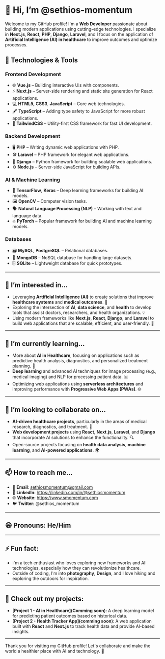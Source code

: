 # 👋 Hi, I’m @sethios-momentum

Welcome to my GitHub profile! I'm a **Web Developer** passionate about building modern applications using cutting-edge technologies. I specialize in **Next.js**, **React**, **PHP**, **Django**, **Laravel**, 
and I focus on the application of **Artificial Intelligence (AI) in healthcare** to improve outcomes and optimize processes.

## 🔧 Technologies & Tools

### Frontend Development
- 🌐 **Vue.js** – Building interactive UIs with components.
- ⚡ **Nuxt.js** – Server-side rendering and static site generation for React applications.
- 💻 **HTML5**, **CSS3**, **JavaScript** – Core web technologies.
- 🖋️ **TypeScript** – Adding type safety to JavaScript for more robust applications.
- 🎨 **TailwindCSS** – Utility-first CSS framework for fast UI development.

### Backend Development
- 🖥️ **PHP** – Writing dynamic web applications with PHP.
- 🛠️ **Laravel** – PHP framework for elegant web applications.
- 🐍 **Django** – Python framework for building scalable web applications.
- ⚙️ **Node.js** – Server-side JavaScript for building APIs.

### AI & Machine Learning
- 🤖 **TensorFlow**, **Keras** – Deep learning frameworks for building AI models.
- 🖼️ **OpenCV** – Computer vision tasks.
- 🗣️ **Natural Language Processing (NLP)** – Working with text and language data.
- 🔥 **PyTorch** – Popular framework for building AI and machine learning models.

### Databases
- 🗃️ **MySQL**, **PostgreSQL** – Relational databases.
- 🌱 **MongoDB** – NoSQL database for handling large datasets.
- 🗄️ **SQLite** – Lightweight database for quick prototypes.

---

## 👀 I’m interested in...
- Leveraging **Artificial Intelligence (AI)** to create solutions that improve **healthcare systems** and **medical outcomes**. 🏥
- Exploring the intersection of **AI**, **data science**, and **health** to develop tools that assist doctors, researchers, and health organizations. 💡
- Using modern frameworks like **Next.js**, **React**, **Django**, and **Laravel** to build web applications that are scalable, efficient, and user-friendly. 🚀

---

## 🌱 I’m currently learning...
- More about **AI in Healthcare**, focusing on applications such as predictive health analysis, diagnostics, and personalized treatment planning. 🧬
- **Deep learning** and advanced AI techniques for image processing (e.g., medical imaging) and NLP for processing patient data. 📊
- Optimizing web applications using **serverless architectures** and improving performance with **Progressive Web Apps (PWAs)**. 🌐

---

## 💞️ I’m looking to collaborate on...
- **AI-driven healthcare projects**, particularly in the areas of medical research, diagnostics, and treatment. 🏥
- **Web development projects** using **React**, **Next.js**, **Laravel**, and **Django** that incorporate AI solutions to enhance the functionality. 🔍
- Open-source projects focusing on **health data analysis**, **machine learning**, and **AI-powered applications**. 🌍

---

## 📫 How to reach me...
- 📧 **Email**: sethiosmomentum@gmail.com
- 💬 **LinkedIn**: https://linkedin.com/in/@sethiosmomentum
- 🌐 **Website**: https://www.smomentum.com
- 🐦 **Twitter**: @sethios_momentum

---

## 😄 Pronouns: He/Him

---

## ⚡ Fun fact:
- I'm a tech enthusiast who loves exploring new frameworks and AI technologies, especially how they can revolutionize healthcare.
- Outside of coding, I'm into **photography**, **Design**, and I love hiking and exploring the outdoors for inspiration.
  
---

## 🌟 Check out my projects:

- **[Project 1 - AI in Healthcare](Comming soon)**: A deep learning model for predicting patient outcomes based on historical data.
- **[Project 2 - Health Tracker App](comming soon)**: A web application built with **React** and **Next.js** to track health data and provide AI-based insights.

---

Thank you for visiting my GitHub profile! Let's collaborate and make the world a healthier place with AI and technology. 🚀


